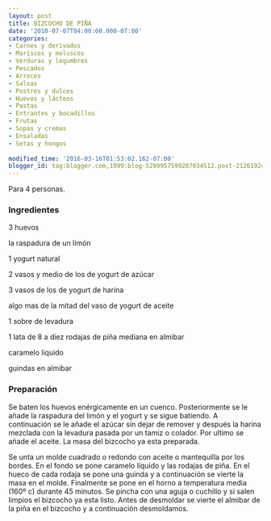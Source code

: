 ```yaml
---
layout: post
title: BIZCOCHO DE PIÑA
date: '2010-07-07T04:00:00.000-07:00'
categories:
- Carnes y derivados
- Mariscos y moluscos
- Verduras y legumbres
- Pescados
- Arroces
- Salsas
- Postres y dulces
- Huevos y lácteos
- Pastas
- Entrantes y bocadillos
- Frutas
- Sopas y cremas
- Ensaladas
- Setas y hongos
 
modified_time: '2016-03-16T01:53:02.162-07:00'
blogger_id: tag:blogger.com,1999:blog-5299957599287034512.post-2126192465765602653
---
```


Para 4 personas.

<h3>Ingredientes</h3>

3 huevos

la raspadura de un limón

1 yogurt natural

2 vasos y medio de los de yogurt de azúcar

3 vasos de los de yogurt de harina

algo mas de la mitad del vaso de yogurt de aceite

1 sobre de levadura

1 lata de 8 a diez rodajas de piña mediana en almibar

caramelo liquido

guindas en almibar

<h3>Preparación</h3>

Se baten los huevos enérgicamente en un cuenco. Posteriormente se le añade la raspadura del limón y el yogurt y se sigue batiendo. A continuación se le añade el azúcar sin dejar de remover y después la harina mezclada con la levadura pasada por un tamiz o colador. Por ultimo se añade el aceite. La masa del bizcocho ya esta preparada.

Se unta un molde cuadrado o redondo con aceite o mantequilla por los bordes. En el fondo se pone caramelo líquido y las rodajas de piña. En el hueco de cada rodaja se pone una guinda y a continuación se vierte la masa en el molde. Finalmente se pone en el horno a temperatura media (160&ordm; c) durante 45 minutos. Se pincha con una aguja o cuchillo y si salen limpios el bizcocho ya esta listo. Antes de desmoldar se vierte el almibar de la piña en el bizcocho y a continuación desmoldamos.

